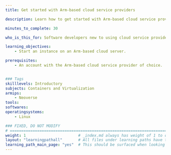 ```yaml
---
title: Get started with Arm-based cloud service providers

description: Learn how to get started with Arm-based cloud service providers

minutes_to_complete: 30

who_is_this_for: Software developers new to using cloud service providers.

learning_objectives:
    - Start an instance on an Arm-based cloud server.

prerequisites:
    - An account with the Arm-based cloud service provider of choice.


### Tags
skilllevels: Introductory
subjects: Containers and Virtualization
armips:
    - Neoverse
tools:
softwares:
operatingsystems:
    - Linux

### FIXED, DO NOT MODIFY
# ================================================================================
weight: 1                       # _index.md always has weight of 1 to order correctly
layout: "learningpathall"       # All files under learning paths have this same wrapper
learning_path_main_page: "yes"  # This should be surfaced when looking for related content. Only set for _index.md of learning path content.
---
```

